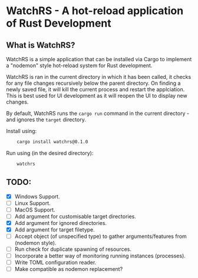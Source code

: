 # WatchRS - A hot-reload application of Rust Development

## What is WatchRS?

WatchRS is a simple application that can be installed via Cargo to implement a "nodemon" style hot-reload system for Rust development.

WatchRS is ran in the current directory in which it has been called, it checks for any file changes recursively below the parent directory. On finding a newly saved file, it will kill the current process and restart the applciation. This is best used for UI development as it will reopen the UI to display new changes.

By default, WatchRS runs the `cargo run` command in the current directory - and ignores the `target` directory.

Install using:

```bash
    cargo install watchrs@0.1.0
```

Run using (in the desired directory):

```bash
    watchrs
```

## TODO:

- [x] Windows Support.
- [ ] Linux Support.
- [ ] MacOS Support.
- [ ] Add argument for customisable target directories.
- [x] Add argument for ignored directories.
- [x] Add argument for target filetype.
- [ ] Accept object (of unspecified type) to gather arguments/features from (nodemon style).
- [ ] Run check for duplicate spawning of resources.
- [ ] Incorporate a better way of monitoring running instances (processes).
- [ ] Write TOML configuration reader.
- [ ] Make compatible as nodemon replacement?
